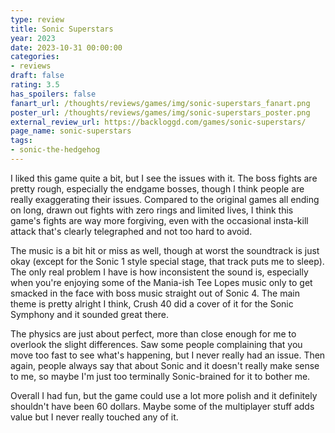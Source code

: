 ```yaml
---
type: review
title: Sonic Superstars
year: 2023
date: 2023-10-31 00:00:00
categories:
- reviews
draft: false
rating: 3.5
has_spoilers: false
fanart_url: /thoughts/reviews/games/img/sonic-superstars_fanart.png
poster_url: /thoughts/reviews/games/img/sonic-superstars_poster.png
external_review_url: https://backloggd.com/games/sonic-superstars/
page_name: sonic-superstars
tags:
- sonic-the-hedgehog
---
```




I liked this game quite a bit, but I see the issues with it. The boss fights are pretty rough, especially the endgame bosses, though I think people are really exaggerating their issues. Compared to the original games all ending on long, drawn out fights with zero rings and limited lives, I think this game's fights are way more forgiving, even with the occasional insta-kill attack that's clearly telegraphed and not too hard to avoid.

The music is a bit hit or miss as well, though at worst the soundtrack is just okay (except for the Sonic 1 style special stage, that track puts me to sleep). The only real problem I have is how inconsistent the sound is, especially when you're enjoying some of the Mania-ish Tee Lopes music only to get smacked in the face with boss music straight out of Sonic 4. The main theme is pretty alright I think, Crush 40 did a cover of it for the Sonic Symphony and it sounded great there.

The physics are just about perfect, more than close enough for me to overlook the slight differences. Saw some people complaining that you move too fast to see what's happening, but I never really had an issue. Then again, people always say that about Sonic and it doesn't really make sense to me, so maybe I'm just too terminally Sonic-brained for it to bother me.

Overall I had fun, but the game could use a lot more polish and it definitely shouldn't have been 60 dollars. Maybe some of the multiplayer stuff adds value but I never really touched any of it.

